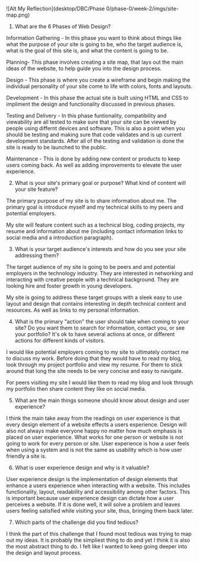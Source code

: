 ![Alt My Reflection](desktop/DBC/Phase 0/phase-0/week-2/imgs/site-map.png)

1.  What are the 6 Phases of Web Design?

Information Gathering - In this phase you want to think about things like what the purpose of your site is going to be, who the target audience is, what is the goal of this site is, and what the content is going to be.

Planning- This phase involves creating a site map, that lays out the main ideas of the website, to help guide you into the design process.

Design - This phase is where you create a wireframe and begin making the individual personality of your site come to life with colors, fonts and layouts.

Development - In this phase the actual site is built using HTML and CSS to impliment the design and functionality discussed in previous phases.

Testing and Delivery - In this phase funtionality, compatibility and viewability are all tested to make sure that your site can be viewed by people using differnt devices and software.  This is also a point when you should be testing and making sure that code validates and is up current development standards.  After all of the testing and validation is done the site is ready to be launched to the public.

Maintenance - This is done by adding new content or products to keep users coming back.  As well as adding improvements to elevate the user experience.

2.  What is your site's primary goal or purpose? What kind of content will your site feature?

The primary purpose of my site is to share information about me.  The primary goal is introduce myself and my technical skills to my peers and potential employers.

My site will feature content such as a technical blog, coding projects, my resume and information about me (including contact information links to social media and a introduction paragraph).

3.  What is your target audience's interests and how do you see your site addressing them?

The target audience of my site is going to be peers and and potential employers in the technology industry.  They are interested in networking and interacting with creative people with a technical background.  They are looking hire and foster growth in young developers.

My site is going to address these target groups with a sleek easy to use layout and design that contains interesting in depth technical content and resources.  As well as links to my personal information.

4.  What is the primary "action" the user should take when coming to your site? Do you want them to search for information, contact you, or see your portfolio? It's ok to have several actions at once, or different actions for different kinds of visitors.

I would like potential employers coming to my site to ultimately contact me to discuss my work.  Before doing that they would have to read my blog, look through my project portfolio and view my resume.  For them to stick around that long the site needs to be very concise and easy to navigate.

For peers visiting my site I would like them to read my blog and look through my portfolio then share content they like on social media.

5.  What are the main things someone should know about design and user experience?

I think the main take away from the readings on user experience is that every design element of a website effects a users experience.  Design will also not always make everyone happy no matter how much emphasis is placed on user experience.  What works for one person or website is not going to work for every person or site.  User experience is how a user feels when using a system and is not the same as usability which is how user friendly a site is.

6.  What is user experience design and why is it valuable?

User experience design is the implementation of design elements that enhance a users experience when interacting with a website.  This includes functionality, layout, readability and accessibility among other factors.  This is important because user experience design can dictate how a user perceives a website.  If it is done well, it will solve a problem and leaves users feeling satisfied while visiting your site, thus, bringing them back later.

7.  Which parts of the challenge did you find tedious?

I think the part of this challenge that I found most tedious was trying to map out my ideas.  It is probably the simpliest thing to do and yet I think it is also the most abstract thing to do.  I felt like I wanted to keep going deeper into the design and layout process.



